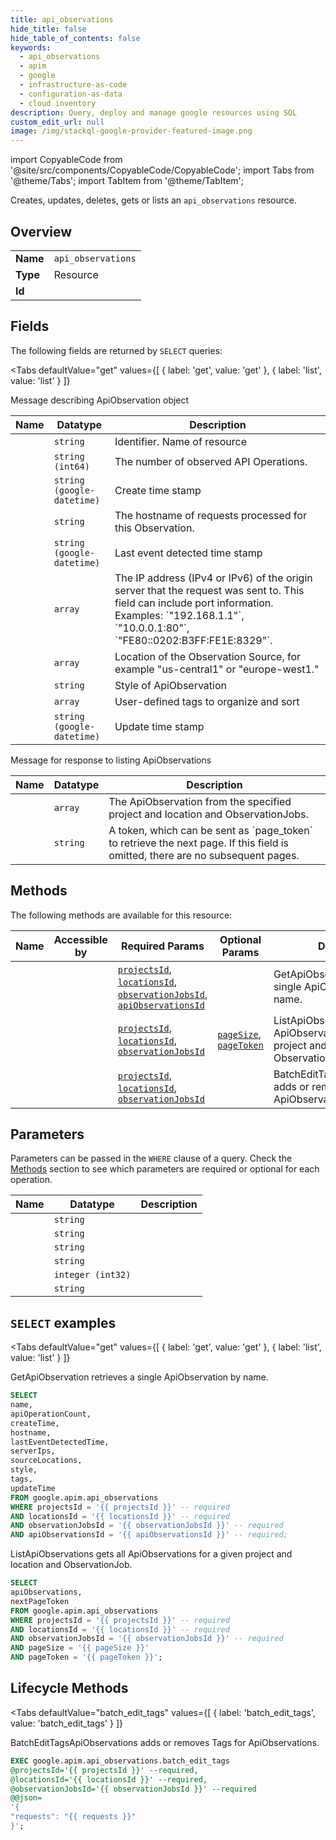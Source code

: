 ```yaml
--- 
title: api_observations
hide_title: false
hide_table_of_contents: false
keywords:
  - api_observations
  - apim
  - google
  - infrastructure-as-code
  - configuration-as-data
  - cloud inventory
description: Query, deploy and manage google resources using SQL
custom_edit_url: null
image: /img/stackql-google-provider-featured-image.png
---
```


import CopyableCode from '@site/src/components/CopyableCode/CopyableCode';
import Tabs from '@theme/Tabs';
import TabItem from '@theme/TabItem';

Creates, updates, deletes, gets or lists an <code>api_observations</code> resource.

## Overview
<table><tbody>
<tr><td><b>Name</b></td><td><code>api_observations</code></td></tr>
<tr><td><b>Type</b></td><td>Resource</td></tr>
<tr><td><b>Id</b></td><td><CopyableCode code="google.apim.api_observations" /></td></tr>
</tbody></table>

## Fields

The following fields are returned by `SELECT` queries:

<Tabs
    defaultValue="get"
    values={[
        { label: 'get', value: 'get' },
        { label: 'list', value: 'list' }
    ]}
>
<TabItem value="get">

Message describing ApiObservation object

<table>
<thead>
    <tr>
    <th>Name</th>
    <th>Datatype</th>
    <th>Description</th>
    </tr>
</thead>
<tbody>
<tr>
    <td><CopyableCode code="name" /></td>
    <td><code>string</code></td>
    <td>Identifier. Name of resource</td>
</tr>
<tr>
    <td><CopyableCode code="apiOperationCount" /></td>
    <td><code>string (int64)</code></td>
    <td>The number of observed API Operations.</td>
</tr>
<tr>
    <td><CopyableCode code="createTime" /></td>
    <td><code>string (google-datetime)</code></td>
    <td>Create time stamp</td>
</tr>
<tr>
    <td><CopyableCode code="hostname" /></td>
    <td><code>string</code></td>
    <td>The hostname of requests processed for this Observation.</td>
</tr>
<tr>
    <td><CopyableCode code="lastEventDetectedTime" /></td>
    <td><code>string (google-datetime)</code></td>
    <td>Last event detected time stamp</td>
</tr>
<tr>
    <td><CopyableCode code="serverIps" /></td>
    <td><code>array</code></td>
    <td>The IP address (IPv4 or IPv6) of the origin server that the request was sent to. This field can include port information. Examples: `"192.168.1.1"`, `"10.0.0.1:80"`, `"FE80::0202:B3FF:FE1E:8329"`.</td>
</tr>
<tr>
    <td><CopyableCode code="sourceLocations" /></td>
    <td><code>array</code></td>
    <td>Location of the Observation Source, for example "us-central1" or "europe-west1."</td>
</tr>
<tr>
    <td><CopyableCode code="style" /></td>
    <td><code>string</code></td>
    <td>Style of ApiObservation</td>
</tr>
<tr>
    <td><CopyableCode code="tags" /></td>
    <td><code>array</code></td>
    <td>User-defined tags to organize and sort</td>
</tr>
<tr>
    <td><CopyableCode code="updateTime" /></td>
    <td><code>string (google-datetime)</code></td>
    <td>Update time stamp</td>
</tr>
</tbody>
</table>
</TabItem>
<TabItem value="list">

Message for response to listing ApiObservations

<table>
<thead>
    <tr>
    <th>Name</th>
    <th>Datatype</th>
    <th>Description</th>
    </tr>
</thead>
<tbody>
<tr>
    <td><CopyableCode code="apiObservations" /></td>
    <td><code>array</code></td>
    <td>The ApiObservation from the specified project and location and ObservationJobs.</td>
</tr>
<tr>
    <td><CopyableCode code="nextPageToken" /></td>
    <td><code>string</code></td>
    <td>A token, which can be sent as `page_token` to retrieve the next page. If this field is omitted, there are no subsequent pages.</td>
</tr>
</tbody>
</table>
</TabItem>
</Tabs>

## Methods

The following methods are available for this resource:

<table>
<thead>
    <tr>
    <th>Name</th>
    <th>Accessible by</th>
    <th>Required Params</th>
    <th>Optional Params</th>
    <th>Description</th>
    </tr>
</thead>
<tbody>
<tr>
    <td><a href="#get"><CopyableCode code="get" /></a></td>
    <td><CopyableCode code="select" /></td>
    <td><a href="#parameter-projectsId"><code>projectsId</code></a>, <a href="#parameter-locationsId"><code>locationsId</code></a>, <a href="#parameter-observationJobsId"><code>observationJobsId</code></a>, <a href="#parameter-apiObservationsId"><code>apiObservationsId</code></a></td>
    <td></td>
    <td>GetApiObservation retrieves a single ApiObservation by name.</td>
</tr>
<tr>
    <td><a href="#list"><CopyableCode code="list" /></a></td>
    <td><CopyableCode code="select" /></td>
    <td><a href="#parameter-projectsId"><code>projectsId</code></a>, <a href="#parameter-locationsId"><code>locationsId</code></a>, <a href="#parameter-observationJobsId"><code>observationJobsId</code></a></td>
    <td><a href="#parameter-pageSize"><code>pageSize</code></a>, <a href="#parameter-pageToken"><code>pageToken</code></a></td>
    <td>ListApiObservations gets all ApiObservations for a given project and location and ObservationJob.</td>
</tr>
<tr>
    <td><a href="#batch_edit_tags"><CopyableCode code="batch_edit_tags" /></a></td>
    <td><CopyableCode code="exec" /></td>
    <td><a href="#parameter-projectsId"><code>projectsId</code></a>, <a href="#parameter-locationsId"><code>locationsId</code></a>, <a href="#parameter-observationJobsId"><code>observationJobsId</code></a></td>
    <td></td>
    <td>BatchEditTagsApiObservations adds or removes Tags for ApiObservations.</td>
</tr>
</tbody>
</table>

## Parameters

Parameters can be passed in the `WHERE` clause of a query. Check the [Methods](#methods) section to see which parameters are required or optional for each operation.

<table>
<thead>
    <tr>
    <th>Name</th>
    <th>Datatype</th>
    <th>Description</th>
    </tr>
</thead>
<tbody>
<tr id="parameter-apiObservationsId">
    <td><CopyableCode code="apiObservationsId" /></td>
    <td><code>string</code></td>
    <td></td>
</tr>
<tr id="parameter-locationsId">
    <td><CopyableCode code="locationsId" /></td>
    <td><code>string</code></td>
    <td></td>
</tr>
<tr id="parameter-observationJobsId">
    <td><CopyableCode code="observationJobsId" /></td>
    <td><code>string</code></td>
    <td></td>
</tr>
<tr id="parameter-projectsId">
    <td><CopyableCode code="projectsId" /></td>
    <td><code>string</code></td>
    <td></td>
</tr>
<tr id="parameter-pageSize">
    <td><CopyableCode code="pageSize" /></td>
    <td><code>integer (int32)</code></td>
    <td></td>
</tr>
<tr id="parameter-pageToken">
    <td><CopyableCode code="pageToken" /></td>
    <td><code>string</code></td>
    <td></td>
</tr>
</tbody>
</table>

## `SELECT` examples

<Tabs
    defaultValue="get"
    values={[
        { label: 'get', value: 'get' },
        { label: 'list', value: 'list' }
    ]}
>
<TabItem value="get">

GetApiObservation retrieves a single ApiObservation by name.

```sql
SELECT
name,
apiOperationCount,
createTime,
hostname,
lastEventDetectedTime,
serverIps,
sourceLocations,
style,
tags,
updateTime
FROM google.apim.api_observations
WHERE projectsId = '{{ projectsId }}' -- required
AND locationsId = '{{ locationsId }}' -- required
AND observationJobsId = '{{ observationJobsId }}' -- required
AND apiObservationsId = '{{ apiObservationsId }}' -- required;
```
</TabItem>
<TabItem value="list">

ListApiObservations gets all ApiObservations for a given project and location and ObservationJob.

```sql
SELECT
apiObservations,
nextPageToken
FROM google.apim.api_observations
WHERE projectsId = '{{ projectsId }}' -- required
AND locationsId = '{{ locationsId }}' -- required
AND observationJobsId = '{{ observationJobsId }}' -- required
AND pageSize = '{{ pageSize }}'
AND pageToken = '{{ pageToken }}';
```
</TabItem>
</Tabs>


## Lifecycle Methods

<Tabs
    defaultValue="batch_edit_tags"
    values={[
        { label: 'batch_edit_tags', value: 'batch_edit_tags' }
    ]}
>
<TabItem value="batch_edit_tags">

BatchEditTagsApiObservations adds or removes Tags for ApiObservations.

```sql
EXEC google.apim.api_observations.batch_edit_tags 
@projectsId='{{ projectsId }}' --required, 
@locationsId='{{ locationsId }}' --required, 
@observationJobsId='{{ observationJobsId }}' --required 
@@json=
'{
"requests": "{{ requests }}"
}';
```
</TabItem>
</Tabs>
